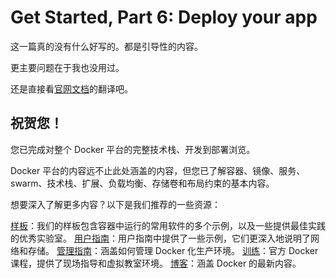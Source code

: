 # Get Started, Part 6: Deploy your app

这一篇真的没有什么好写的。都是引导性的内容。

更主要问题在于我也没用过。


还是直接看[官网文档](https://docs.docker-cn.com/get-started/part6/)的翻译吧。


## 祝贺您！

您已完成对整个 Docker 平台的完整技术栈、开发到部署浏览。

Docker 平台的内容远不止此处涵盖的内容，但您已了解容器、镜像、服务、swarm、技术栈、扩展、负载均衡、存储卷和布局约束的基本内容。

想要深入了解更多内容？以下是我们推荐的一些资源：

[样板](https://docs.docker-cn.com/samples/)：我们的样板包含容器中运行的常用软件的多个示例，以及一些提供最佳实践的优秀实验室。
[用户指南](https://docs.docker-cn.com/engine/userguide/)：用户指南中提供了一些示例，它们更深入地说明了网络和存储。
[管理指南](https://docs.docker-cn.com/engine/admin/)：涵盖如何管理 Docker 化生产环境。
[训练](https://training.docker.com/)：官方 Docker 课程，提供了现场指导和虚拟教室环境。
[博客](https://blog.docker.com/)：涵盖 Docker 的最新内容。